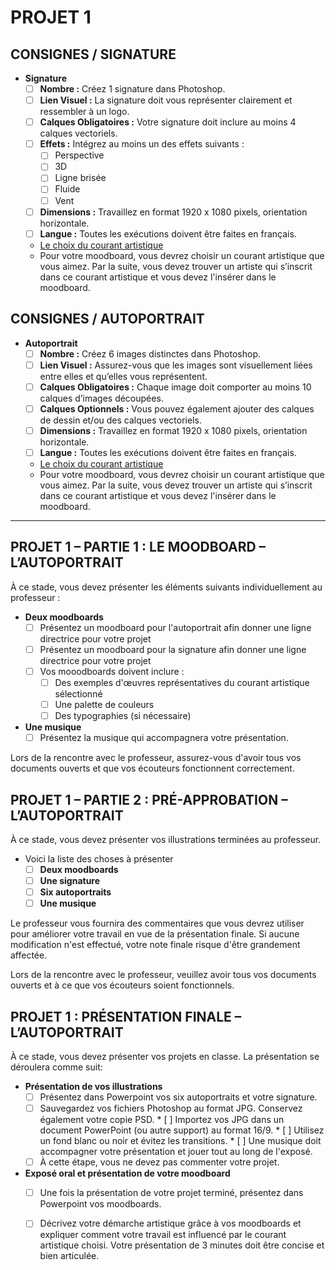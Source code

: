 # PROJET 1

## CONSIGNES / SIGNATURE

* **Signature**
    * [ ] **Nombre :** Créez 1 signature dans Photoshop.
    * [ ] **Lien Visuel :** La signature doit vous représenter clairement et ressembler à un logo.
    * [ ] **Calques Obligatoires :** Votre signature doit inclure au moins 4 calques vectoriels.
    * [ ] **Effets :** Intégrez au moins un des effets suivants :
        * [ ] Perspective
        * [ ] 3D
        * [ ] Ligne brisée
        * [ ] Fluide
        * [ ] Vent
    * [ ] **Dimensions :** Travaillez en format 1920 x 1080 pixels, orientation horizontale.
    * [ ] **Langue :** Toutes les exécutions doivent être faites en français.
    * [Le choix du courant artistique](https://cmontmorency365-my.sharepoint.com/:p:/g/personal/flpilote_cmontmorency_qc_ca/EbWlYrtLqN1Mlf0xWOwJArEB92yLuuZ_LoN2-32pD9rcwQ?e=d63kE3)
    * Pour votre moodboard, vous devrez choisir un courant artistique que vous aimez.
Par la suite, vous devez trouver un artiste qui s’inscrit dans ce courant artistique et vous devez l'insérer dans le moodboard.


## CONSIGNES / AUTOPORTRAIT

* **Autoportrait**
    * [ ] **Nombre :** Créez 6 images distinctes dans Photoshop.
    * [ ] **Lien Visuel :** Assurez-vous que les images sont visuellement liées entre elles et qu’elles vous représentent.
    * [ ] **Calques Obligatoires :** Chaque image doit comporter au moins 10 calques d’images découpées.
    * [ ] **Calques Optionnels :** Vous pouvez également ajouter des calques de dessin et/ou des calques vectoriels.
    * [ ] **Dimensions :** Travaillez en format 1920 x 1080 pixels, orientation horizontale.
    * [ ] **Langue :** Toutes les exécutions doivent être faites en français.
    * [Le choix du courant artistique](https://cmontmorency365-my.sharepoint.com/:p:/g/personal/flpilote_cmontmorency_qc_ca/EbWlYrtLqN1Mlf0xWOwJArEB92yLuuZ_LoN2-32pD9rcwQ?e=d63kE3)
    * Pour votre moodboard, vous devrez choisir un courant artistique que vous aimez.
Par la suite, vous devez trouver un artiste qui s’inscrit dans ce courant artistique et vous devez l'insérer dans le moodboard.



---

## PROJET 1 – PARTIE 1 : LE MOODBOARD – L’AUTOPORTRAIT

À ce stade, vous devez présenter les éléments suivants individuellement au professeur :

* **Deux moodboards**
    * [ ] Présentez un moodboard pour l'autoportrait afin donner une ligne directrice pour votre projet
    * [ ] Présentez un moodboard pour la signature afin donner une ligne directrice pour votre projet
    * [ ] Vos mooodboards doivent inclure :
        * [ ] Des exemples d'œuvres représentatives du courant artistique sélectionné
        * [ ] Une palette de couleurs
        * [ ] Des typographies (si nécessaire)
              
 * **Une musique**
    * [ ] Présentez la musique qui accompagnera votre présentation.

Lors de la rencontre avec le professeur, assurez-vous d'avoir tous vos documents ouverts et que vos écouteurs fonctionnent correctement.

## PROJET 1 – PARTIE 2 : PRÉ-APPROBATION – L’AUTOPORTRAIT

À ce stade, vous devez présenter vos illustrations terminées au professeur. 

* Voici la liste des choses à présenter
    * [ ] **Deux moodboards**
    * [ ] **Une signature**
    * [ ] **Six autoportraits**
    * [ ] **Une musique**

Le professeur vous fournira des commentaires que vous devrez utiliser pour améliorer votre travail en vue de la présentation finale. Si aucune modification n'est effectué, votre note finale risque d'être grandement affectée. 

Lors de la rencontre avec le professeur, veuillez avoir tous vos documents ouverts et à ce que vos écouteurs soient fonctionnels.

## PROJET 1 : PRÉSENTATION FINALE – L’AUTOPORTRAIT

À ce stade, vous devez présenter vos projets en classe. La présentation se déroulera comme suit:

* **Présentation de vos illustrations**
    * [ ] Présentez dans Powerpoint vos six autoportraits et votre signature.
    * [ ] Sauvegardez vos fichiers Photoshop au format JPG. Conservez également votre copie PSD.
          * [ ] Importez vos JPG dans un document PowerPoint (ou autre support) au format 16/9.
          * [ ] Utilisez un fond blanc ou noir et évitez les transitions.
          * [ ] Une musique doit accompagner votre présentation et jouer tout au long de l'exposé.
    * [ ] À cette étape, vous ne devez pas commenter votre projet.
          
* **Exposé oral et présentation de votre moodboard**
    * [ ] Une fois la présentation de votre projet terminé, présentez dans Powerpoint vos moodboards.
    * [ ] Décrivez votre démarche artistique grâce à vos moodboards et expliquer comment votre travail est influencé par le courant artistique choisi. Votre présentation de 3 minutes doit être concise et bien articulée.
 
